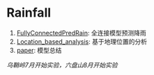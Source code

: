 # Rainfall

1. [FullyConnectedPredRain](FullyConnectedPredRain): 全连接模型预测降雨
2. [Location_based_analysis](Location_based_analysis): 基于地理位置的分析
3. [paper](paper): 模型总结


*乌鞘岭7月开始实验，六盘山8月开始实验*

